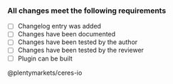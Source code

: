 ### All changes meet the following requirements
- [ ] Changelog entry was added
- [ ] Changes have been documented
- [ ] Changes have been tested by the author
- [ ] Changes have been tested by the reviewer
- [ ] Plugin can be built

@plentymarkets/ceres-io
